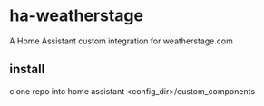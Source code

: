 # ha-weatherstage
A Home Assistant custom integration for weatherstage.com

## install
clone repo into home assistant <config_dir>/custom_components
